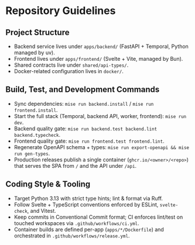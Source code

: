 # Repository Guidelines

## Project Structure
- Backend service lives under `apps/backend/` (FastAPI + Temporal, Python managed by uv).
- Frontend lives under `apps/frontend/` (Svelte + Vite, managed by Bun).
- Shared contracts live under `shared/api-types/`.
- Docker-related configuration lives in `docker/`.

## Build, Test, and Development Commands
- Sync dependencies: `mise run backend.install` / `mise run frontend.install`.
- Start the full stack (Temporal, backend API, worker, frontend): `mise run dev`.
- Backend quality gate: `mise run backend.test backend.lint backend.typecheck`.
- Frontend quality gate: `mise run frontend.test frontend.lint`.
- Regenerate OpenAPI schema + types: `mise run export-openapi && mise run gen-types`.
- Production releases publish a single container (`ghcr.io/<owner>/<repo>`) that serves the SPA from `/` and the API under `/api`.

## Coding Style & Tooling
- Target Python 3.13 with strict type hints; lint & format via Ruff.
- Follow Svelte + TypeScript conventions enforced by ESLint, `svelte-check`, and Vitest.
- Keep commits in Conventional Commit format; CI enforces lint/test on touched workspaces via `.github/workflows/ci.yml`.
- Container builds are defined per-app (`apps/*/Dockerfile`) and orchestrated in `.github/workflows/release.yml`.
